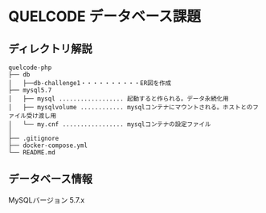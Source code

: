 # QUELCODE データベース課題

## ディレクトリ解説

```
quelcode-php
├── db 
│   ├──db-challenge1・・・・・・・・・・ER図を作成
├── mysql5.7
│   ├── mysql .................. 起動すると作られる。データ永続化用
│   ├── mysqlvolume ............ mysqlコンテナにマウントされる。ホストとのファイル受け渡し用
│   └── my.cnf ................. mysqlコンテナの設定ファイル
│  
├── .gitignore
├── docker-compose.yml
└── README.md
```
## データベース情報
MySQLバージョン 5.7.x
